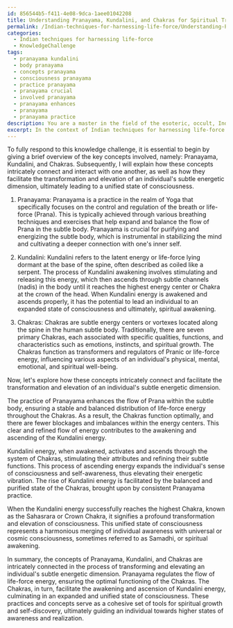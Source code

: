 ```yaml
---
id: 856544b5-f411-4e08-9dca-1aee01042208
title: Understanding Pranayama, Kundalini, and Chakras for Spiritual Transformation
permalink: /Indian-techniques-for-harnessing-life-force/Understanding-Pranayama-Kundalini-and-Chakras-for-Spiritual-Transformation/
categories:
  - Indian techniques for harnessing life-force
  - KnowledgeChallenge
tags:
  - pranayama kundalini
  - body pranayama
  - concepts pranayama
  - consciousness pranayama
  - practice pranayama
  - pranayama crucial
  - involved pranayama
  - pranayama enhances
  - pranayama
  - pranayama practice
description: You are a master in the field of the esoteric, occult, Indian techniques for harnessing life-force and Education. You are a writer of tests, challenges, books and deep knowledge on Indian techniques for harnessing life-force for initiates and students to gain deep insights and understanding from. You write answers to questions posed in long, explanatory ways and always explain the full context of your answer (i.e., related concepts, formulas, examples, or history), as well as the step-by-step thinking process you take to answer the challenges. Be rigorous and thorough, and summarize the key themes, ideas, and conclusions at the end.
excerpt: In the context of Indian techniques for harnessing life-force (Prana), how do the concepts of Pranayama, Kundalini, and Chakras intricately connect to effectively facilitate the transformation and elevation of an individual's subtle energetic dimension, ultimately leading to a unified state of consciousness?
---
```

To fully respond to this knowledge challenge, it is essential to begin by giving a brief overview of the key concepts involved, namely: Pranayama, Kundalini, and Chakras. Subsequently, I will explain how these concepts intricately connect and interact with one another, as well as how they facilitate the transformation and elevation of an individual's subtle energetic dimension, ultimately leading to a unified state of consciousness.

1. Pranayama:
Pranayama is a practice in the realm of Yoga that specifically focuses on the control and regulation of the breath or life-force (Prana). This is typically achieved through various breathing techniques and exercises that help expand and balance the flow of Prana in the subtle body. Pranayama is crucial for purifying and energizing the subtle body, which is instrumental in stabilizing the mind and cultivating a deeper connection with one's inner self. 

2. Kundalini:
Kundalini refers to the latent energy or life-force lying dormant at the base of the spine, often described as coiled like a serpent. The process of Kundalini awakening involves stimulating and releasing this energy, which then ascends through subtle channels (nadis) in the body until it reaches the highest energy center or Chakra at the crown of the head. When Kundalini energy is awakened and ascends properly, it has the potential to lead an individual to an expanded state of consciousness and ultimately, spiritual awakening.

3. Chakras:
Chakras are subtle energy centers or vortexes located along the spine in the human subtle body. Traditionally, there are seven primary Chakras, each associated with specific qualities, functions, and characteristics such as emotions, instincts, and spiritual growth. The Chakras function as transformers and regulators of Pranic or life-force energy, influencing various aspects of an individual's physical, mental, emotional, and spiritual well-being.

Now, let's explore how these concepts intricately connect and facilitate the transformation and elevation of an individual's subtle energetic dimension.

The practice of Pranayama enhances the flow of Prana within the subtle body, ensuring a stable and balanced distribution of life-force energy throughout the Chakras. As a result, the Chakras function optimally, and there are fewer blockages and imbalances within the energy centers. This clear and refined flow of energy contributes to the awakening and ascending of the Kundalini energy.

Kundalini energy, when awakened, activates and ascends through the system of Chakras, stimulating their attributes and refining their subtle functions. This process of ascending energy expands the individual's sense of consciousness and self-awareness, thus elevating their energetic vibration. The rise of Kundalini energy is facilitated by the balanced and purified state of the Chakras, brought upon by consistent Pranayama practice.

When the Kundalini energy successfully reaches the highest Chakra, known as the Sahasrara or Crown Chakra, it signifies a profound transformation and elevation of consciousness. This unified state of consciousness represents a harmonious merging of individual awareness with universal or cosmic consciousness, sometimes referred to as Samadhi, or spiritual awakening.

In summary, the concepts of Pranayama, Kundalini, and Chakras are intricately connected in the process of transforming and elevating an individual's subtle energetic dimension. Pranayama regulates the flow of life-force energy, ensuring the optimal functioning of the Chakras. The Chakras, in turn, facilitate the awakening and ascension of Kundalini energy, culminating in an expanded and unified state of consciousness. These practices and concepts serve as a cohesive set of tools for spiritual growth and self-discovery, ultimately guiding an individual towards higher states of awareness and realization.
